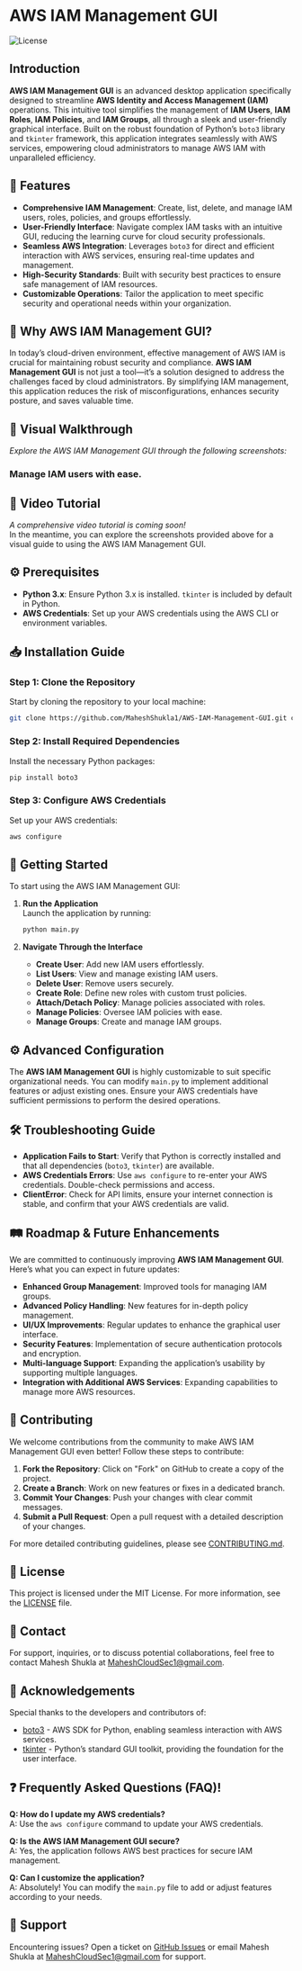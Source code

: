 # AWS IAM Management GUI

![License](https://img.shields.io/github/license/MaheshShukla1/AWS-IAM-Management-GUI)

## Introduction
**AWS IAM Management GUI** is an advanced desktop application specifically designed to streamline **AWS Identity and Access Management (IAM)** operations. This intuitive tool simplifies the management of **IAM Users**, **IAM Roles**, **IAM Policies**, and **IAM Groups**, all through a sleek and user-friendly graphical interface. Built on the robust foundation of Python’s `boto3` library and `tkinter` framework, this application integrates seamlessly with AWS services, empowering cloud administrators to manage AWS IAM with unparalleled efficiency.

## 🌟 Features 

- **Comprehensive IAM Management**: Create, list, delete, and manage IAM users, roles, policies, and groups effortlessly.
- **User-Friendly Interface**: Navigate complex IAM tasks with an intuitive GUI, reducing the learning curve for cloud security professionals.
- **Seamless AWS Integration**: Leverages `boto3` for direct and efficient interaction with AWS services, ensuring real-time updates and management.
- **High-Security Standards**: Built with security best practices to ensure safe management of IAM resources.
- **Customizable Operations**: Tailor the application to meet specific security and operational needs within your organization.

## 🚀 Why AWS IAM Management GUI?

In today’s cloud-driven environment, effective management of AWS IAM is crucial for maintaining robust security and compliance. **AWS IAM Management GUI** is not just a tool—it’s a solution designed to address the challenges faced by cloud administrators. By simplifying IAM management, this application reduces the risk of misconfigurations, enhances security posture, and saves valuable time.

## 📸 Visual Walkthrough

_Explore the AWS IAM Management GUI through the following screenshots:_

### **Manage IAM users with ease.**

## 🎥 Video Tutorial

_A comprehensive video tutorial is coming soon!_  
In the meantime, you can explore the screenshots provided above for a visual guide to using the AWS IAM Management GUI.

## ⚙️ Prerequisites

- **Python 3.x**: Ensure Python 3.x is installed. `tkinter` is included by default in Python.
- **AWS Credentials**: Set up your AWS credentials using the AWS CLI or environment variables.

## 📥 Installation Guide

### Step 1: Clone the Repository

Start by cloning the repository to your local machine:

```bash
git clone https://github.com/MaheshShukla1/AWS-IAM-Management-GUI.git cd AWS-IAM-Management-GUI
```

### Step 2: Install Required Dependencies

Install the necessary Python packages:

```bash
pip install boto3
```
### Step 3: Configure AWS Credentials

Set up your AWS credentials:

```bash
aws configure
```
## 🚀 Getting Started

To start using the AWS IAM Management GUI:

1. **Run the Application**  
    Launch the application by running:
    
    ```bash    
    python main.py
    ```
    
2. **Navigate Through the Interface**
    - **Create User**: Add new IAM users effortlessly.
    - **List Users**: View and manage existing IAM users.
    - **Delete User**: Remove users securely.
    - **Create Role**: Define new roles with custom trust policies.
    - **Attach/Detach Policy**: Manage policies associated with roles.
    - **Manage Policies**: Oversee IAM policies with ease.
    - **Manage Groups**: Create and manage IAM groups.

## ⚙️ Advanced Configuration

The **AWS IAM Management GUI** is highly customizable to suit specific organizational needs. You can modify `main.py` to implement additional features or adjust existing ones. Ensure your AWS credentials have sufficient permissions to perform the desired operations.

## 🛠 Troubleshooting Guide

- **Application Fails to Start**: Verify that Python is correctly installed and that all dependencies (`boto3`, `tkinter`) are available.
- **AWS Credentials Errors**: Use `aws configure` to re-enter your AWS credentials. Double-check permissions and access.
- **ClientError**: Check for API limits, ensure your internet connection is stable, and confirm that your AWS credentials are valid.

## 🛤️ Roadmap & Future Enhancements

We are committed to continuously improving **AWS IAM Management GUI**. Here’s what you can expect in future updates:

- **Enhanced Group Management**: Improved tools for managing IAM groups.
- **Advanced Policy Handling**: New features for in-depth policy management.
- **UI/UX Improvements**: Regular updates to enhance the graphical user interface.
- **Security Features**: Implementation of secure authentication protocols and encryption.
- **Multi-language Support**: Expanding the application’s usability by supporting multiple languages.
- **Integration with Additional AWS Services**: Expanding capabilities to manage more AWS resources.

## 🤝 Contributing

We welcome contributions from the community to make AWS IAM Management GUI even better! Follow these steps to contribute:

1. **Fork the Repository**: Click on "Fork" on GitHub to create a copy of the project.
2. **Create a Branch**: Work on new features or fixes in a dedicated branch.
3. **Commit Your Changes**: Push your changes with clear commit messages.
4. **Submit a Pull Request**: Open a pull request with a detailed description of your changes.

For more detailed contributing guidelines, please see [CONTRIBUTING.md](https://github.com/MaheshShukla1/AWS-IAM-Management-GUI/blob/main/CONTRIBUTING.md).

## 📜 License

This project is licensed under the MIT License. For more information, see the [LICENSE](https://github.com/MaheshShukla1/AWS-IAM-Management-GUI/blob/main/LICENSE) file.

## 📧 Contact

For support, inquiries, or to discuss potential collaborations, feel free to contact Mahesh Shukla at MaheshCloudSec1@gmail.com.

## 🙏 Acknowledgements

Special thanks to the developers and contributors of:

- [boto3](https://github.com/boto/boto3) - AWS SDK for Python, enabling seamless interaction with AWS services.
- [tkinter](https://docs.python.org/3/library/tkinter.html) - Python’s standard GUI toolkit, providing the foundation for the user interface.

## ❓ Frequently Asked Questions (FAQ)!

**Q: How do I update my AWS credentials?**  
A: Use the `aws configure` command to update your AWS credentials.

**Q: Is the AWS IAM Management GUI secure?**  
A: Yes, the application follows AWS best practices for secure IAM management.

**Q: Can I customize the application?**  
A: Absolutely! You can modify the `main.py` file to add or adjust features according to your needs.

## 💬 Support

Encountering issues? Open a ticket on [GitHub Issues](https://github.com/MaheshShukla1/AWS-IAM-Management-GUI/issues) or email Mahesh Shukla at MaheshCloudSec1@gmail.com for support.
